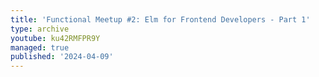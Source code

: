 ```yaml
---
title: 'Functional Meetup #2: Elm for Frontend Developers - Part 1'
type: archive
youtube: ku42RMFPR9Y
managed: true
published: '2024-04-09'
---
```

